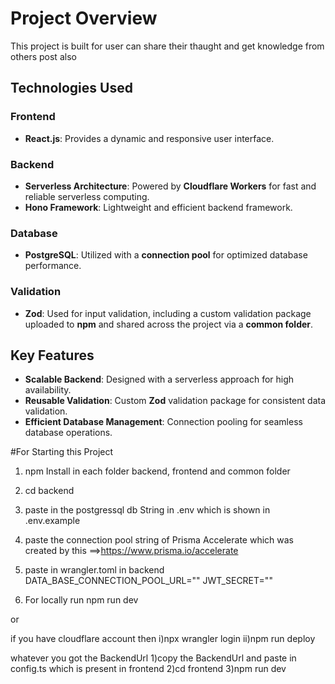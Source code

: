 # Project Overview

This project is built for user can share their thaught and get knowledge from others post also

## Technologies Used

### Frontend
- **React.js**: Provides a dynamic and responsive user interface.

### Backend
- **Serverless Architecture**: Powered by **Cloudflare Workers** for fast and reliable serverless computing.
- **Hono Framework**: Lightweight and efficient backend framework.

### Database
- **PostgreSQL**: Utilized with a **connection pool** for optimized database performance.

### Validation
- **Zod**: Used for input validation, including a custom validation package uploaded to **npm** and shared across the project via a **common folder**.

## Key Features
- **Scalable Backend**: Designed with a serverless approach for high availability.
- **Reusable Validation**: Custom **Zod** validation package for consistent data validation.
- **Efficient Database Management**: Connection pooling for seamless database operations.


#For Starting this Project 

1. npm Install  in each folder backend, frontend and common folder

<!-- For Backend  -->
2. cd backend 
3. paste in the postgressql db String in .env which is shown in .env.example
4. paste the connection pool string of Prisma Accelerate which was created by this  ==>https://www.prisma.io/accelerate
5.   paste in wrangler.toml in backend DATA_BASE_CONNECTION_POOL_URL=""
JWT_SECRET=""

6. For locally run npm run dev 

or

 if you have cloudflare account then 
            i)npx wrangler login
            ii)npm run deploy


<!-- For Fronend  -->

whatever you got the BackendUrl 
1)copy the BackendUrl  and paste in config.ts which is present in frontend
2)cd frontend 
3)npm run dev

